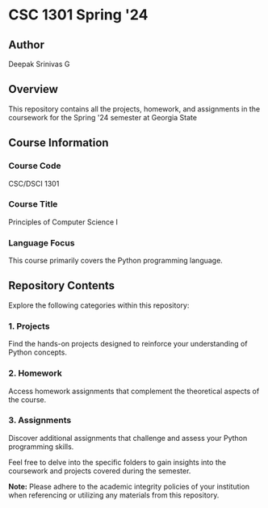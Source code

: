 # CSC 1301 Spring '24

## Author
Deepak Srinivas G

## Overview

This repository contains all the projects, homework, and assignments in the coursework for the Spring '24 semester at Georgia State

## Course Information

### Course Code
CSC/DSCI 1301

### Course Title
Principles of Computer Science I

### Language Focus
This course primarily covers the Python programming language.

## Repository Contents

Explore the following categories within this repository:

### 1. Projects
Find the hands-on projects designed to reinforce your understanding of Python concepts.

### 2. Homework
Access homework assignments that complement the theoretical aspects of the course.

### 3. Assignments
Discover additional assignments that challenge and assess your Python programming skills.

Feel free to delve into the specific folders to gain insights into the coursework and projects covered during the semester.

**Note:** Please adhere to the academic integrity policies of your institution when referencing or utilizing any materials from this repository.

